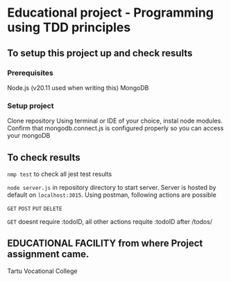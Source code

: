 # Educational project - Programming using TDD principles

## To setup this project up and check results

### Prerequisites 

Node.js (v20.11 used when writing this)
MongoDB

### Setup project

Clone repository
Using terminal or IDE of your choice, instal node modules.
Confirm that mongodb.connect.js is configured properly so you can access your mongoDB

## To check results

`nmp test` to check all jest test results

`node server.js` in repository directory to start server. Server is hosted by default on `localhost:3015`.
Using postman, following actions are possible

`GET` `POST` `PUT` `DELETE`

`GET` doesnt require :todoID, all other actions requite :todoID after /todos/

## EDUCATIONAL FACILITY from where Project assignment came.
Tartu Vocational College
